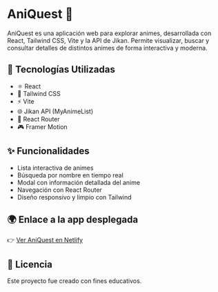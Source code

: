 # AniQuest 🎌

AniQuest es una aplicación web para explorar animes, desarrollada con React, Tailwind CSS, Vite y la API de Jikan. Permite visualizar, buscar y consultar detalles de distintos animes de forma interactiva y moderna.

## 🚀 Tecnologías Utilizadas

- ⚛️ React
- 💨 Tailwind CSS
- ⚡ Vite
- 🌐 Jikan API (MyAnimeList)
- 🧭 React Router
- 🎮 Framer Motion

## ✨ Funcionalidades

- Lista interactiva de animes
- Búsqueda por nombre en tiempo real
- Modal con información detallada del anime
- Navegación con React Router
- Diseño responsivo y limpio con Tailwind

## 🌍 Enlace a la app desplegada

👉 [Ver AniQuest en Netlify](https://aniquest-willr0d.netlify.app/)

## 📜 Licencia

Este proyecto fue creado con fines educativos.
